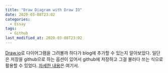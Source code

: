 ```yaml
---
title: "Draw Diagram with Draw IO"
date: 2020-03-08T23:02
categories:
  - Essay
tags:
  - Github
last_modified_at: 2020-03-08T23:02
---
```


[Draw.io](https://www.draw.io/)로 다이어그램을 그려볼까 하다가 blog에 추가할 수 있는지 알아보았다.
일단은 저장을 github으로 하는 옵션이 있어서 github에 저장하고 그걸 불러다 쓰는 식으로 활용할 수 있었다.
[자세한 내용](https://github.com/jgraph/drawio/wiki/Embed-Diagrams)은 여기서.
